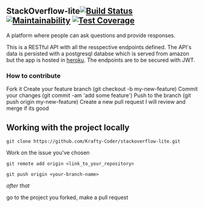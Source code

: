 
## StackOverflow-lite​ [![Build Status](https://travis-ci.org/Krafty-Coder/stackoverflow-lite.svg?branch=master)](https://travis-ci.org/Krafty-Coder/stackoverflow-lite) [![Maintainability](https://api.codeclimate.com/v1/badges/314f0379f2a2fd2ee665/maintainability)](https://codeclimate.com/github/Krafty-Coder/stackoverflow-lite/maintainability)  [![Test Coverage](https://api.codeclimate.com/v1/badges/314f0379f2a2fd2ee665/test_coverage)](https://codeclimate.com/github/Krafty-Coder/stackoverflow-lite/test_coverage)

A platform where people can ask questions and provide responses.

This is a RESTful API with all the resspective endpoints defined. The API's data is persisted with a postgresql databse
which is served from amazon but the app is hosted in [heroku](https://s-over-lite.herokuapp.com).​ The endpoints are to 
be secured with JWT.


### How to contribute

Fork it
Create your feature branch (git checkout -b my-new-feature)
Commit your changes (git commit -am 'add some feature')
Push to the branch (git push origin my-new-feature)
Create a new pull request
I will review and merge if its good

## Working with the project locally

```
git clone https://github.com/Krafty-Coder/stackoverflow-lite.git
```

Work on the issue you've chosen

```
git remote add origin <link_to_your_repository>

git push origin <your-branch-name> 
```

*after that*

go to the project you forked,
make a pull request

